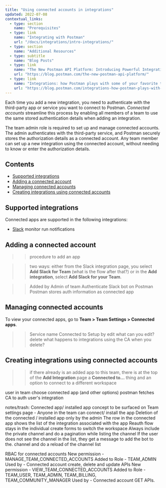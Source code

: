 ```yaml
---
title: "Using connected accounts in integrations"
updated: 2022-07-08
contextual_links:
  - type: section
    name: "Prerequisites"
  - type: link
    name: "Integrating with Postman"
    url: "/docs/integrations/intro-integrations/"
  - type: section
    name: "Additional Resources"
  - type: subtitle
    name: "Blog Posts"
  - type: link
    name: "The New Postman API Platform: Introducing Powerful Integrations"
    url: "https://blog.postman.com/the-new-postman-api-platform/"
  - type: link
    name: "Integrations: how Postman plays with some of your favorite tools"
    url: "https://blog.postman.com/integrations-how-postman-plays-with-some-of-your-favorite-tools/"
---
```


Each time you add a new integration, you need to authenticate with the third-party app or service you want to connect to Postman. _Connected accounts_ streamline this process by enabling all members of a team to use the same stored authentication details when adding an integration.

The team admin role is required to set up and manage connected accounts. The admin authenticates with the third-party service, and Postman securely stores the authorization details as a connected account. Any team member can set up a new integration using the connected account, without needing to know or enter the authorization details.

## Contents

* [Supported integrations](#supported-integrations)
* [Adding a connected account](#adding-a-connected-account)
* [Managing connected accounts](#managing-connected-accounts)
* [Creating integrations using connected accounts](#creating-integrations-using-connected-accounts)

## Supported integrations

Connected apps are supported in the following integrations:

* [Slack](/docs/integrations/available-integrations/slack/) monitor run notifications

## Adding a connected account

>> procedure to add an app

>>two ways: either from the Slack integration page, you select **Add Slack for Team** (what is the flow after that?) or in the **Add integration**, select **Add Slack for your Team**.

>> Added by Admin of team
>> Authenticate Slack bot on Postman
>> Postman stores auth information as connected app

## Managing connected accounts

To view your connected apps, go to **Team > Team Settings > Connected apps**.

>> Service name     Connected to     Setup by
>>  edit
>>      what can you edit?
>> delete
>>      what happens to integrations using the CA when you delete?

## Creating integrations using connected accounts

>> if there already is an added app to this team, there is at the top of the **Add Integration** page a **Connected to...** thing and an option to connect to a different workspace

user in team
choose connected app (and other options)
postman fetches CA to auth user's integration

notes/trash:
Connected app/ installed app concept to be surfaced on Team settings page - Anyone in the team can connect/ install the app
Deletion of the connected / installed app only by the admin
The row in the connected app shows the list of the integration associated with the app
Reauth flow stays in the individual create forms to switch the workspace
Always include the private channel and do a pagination while listing the channel
If the user does not see the channel in the list, they get a message to add the bot to the. channel and do a reload of the channel list


RBAC for connected accounts
New permission - MANAGE_TEAM_CONNECTED_ACCOUNTS
Added to Role -  TEAM_ADMIN
Used by - Connected account create, delete and update APIs
New permission - VIEW_TEAM_CONNECTED_ACCOUNTS
Added to Role - TEAM_USER, TEAM_ADMIN, TEAM_BILLING, TEAM_COMMUNITY_MANAGER
Used by - Connected account GET APIs.